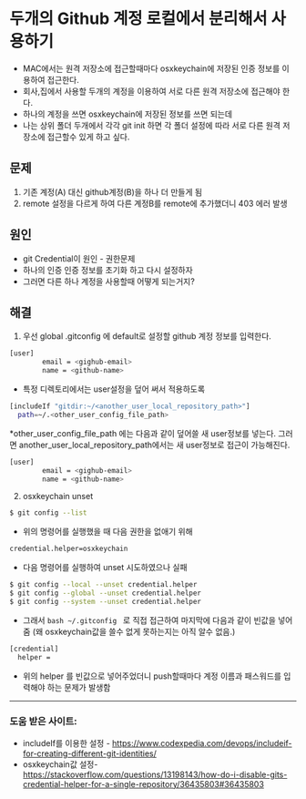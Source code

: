# 두개의 Github 계정 로컬에서 분리해서 사용하기

* MAC에서는 원격 저장소에 접근할때마다 osxkeychain에 저장된 인증 정보를 이용하여 접근한다.
* 회사,집에서 사용할 두개의 계정을 이용하여 서로 다른 원격 저장소에 접근해야 한다.
* 하나의 계정을 쓰면 osxkeychain에 저장된 정보를 쓰면 되는데
* 나는 상위 폴더 두개에서 각각 git init 하면 각 폴더 설정에 따라 서로 다른 원격 저장소에 접근할수 있게 하고 싶다.

## 문제

1. 기존 계정(A) 대신 github계정(B)을 하나 더 만들게 됨
2. remote 설정을 다르게 하여 다른 계정B를 remote에 추가했더니 403 에러 발생

## 원인
 * git Credential이 원인 - 권한문제
 * 하나의 인증 인증 정보를 초기화 하고 다시 설정하자
 * 그러면 다른 하나 계정을 사용할때 어떻게 되는거지?

## 해결


1. 우선 global .gitconfig 에 default로 설정할 github 계정 정보를 입력한다.
  ```bash
  [user]
          email = <gighub-email>
          name = <github-name>
  ```

   * 특정 디렉토리에서는 user설정을 덮어 써서 적용하도록
  ```bash
  [includeIf "gitdir:~/<another_user_local_repository_path>"]
    path=~/.<other_user_config_file_path>
  ```

   *other_user_config_file_path 에는 다음과 같이 덮어쓸 새 user정보를 넣는다.
   그러면 another_user_local_repository_path에서는 새 user정보로 접근이 가능해진다.

  ```bash
  [user]
          email = <gighub-email>
          name = <github-name>
  ```

2. osxkeychain unset
```bash
$ git config --list
```
 * 위의 명령어를 실행했을 때 다음 권한을 없애기 위해

```bash
credential.helper=osxkeychain
```

 * 다음 명령어를 실행하여 unset 시도하였으나 실패

```bash
$ git config --local --unset credential.helper
$ git config --global --unset credential.helper
$ git config --system --unset credential.helper
```
 * 그래서 ```bash ~/.gitconfig ``` 로 직접 접근하여 마지막에 다음과 같이 빈값을 넣어줌
 (왜 osxkeychain값을 쓸수 없게 못하는지는 아직 알수 없음.)
```bash
[credential]
  helper =
```

* 위의 helper 를 빈값으로 넣어주었더니 push할때마다 계정 이름과 패스워드를 입력해야 하는 문제가 발생함

-------

### 도움 받은 사이트:
* includeIf를 이용한 설정 - https://www.codexpedia.com/devops/includeif-for-creating-different-git-identities/
* osxkeychain값 설정- https://stackoverflow.com/questions/13198143/how-do-i-disable-gits-credential-helper-for-a-single-repository/36435803#36435803

